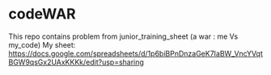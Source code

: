 # codeWAR
This repo contains problem from junior_training_sheet (a war : me  Vs my_code)
My sheet:    https://docs.google.com/spreadsheets/d/1p6biBPnDnzaGeK7IaBW_VncYVqtBGW9qsGx2UAxKKKk/edit?usp=sharing 
